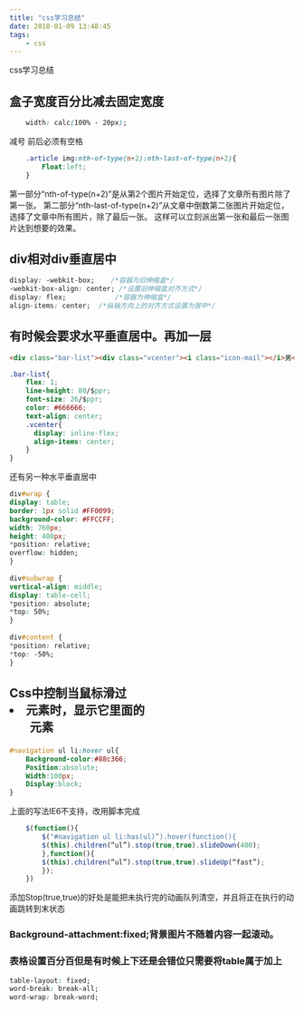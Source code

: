 ```yaml
---
title: "css学习总结"
date: 2018-01-09 13:48:45
tags:
    - css
---
```

css学习总结
<!-- more -->

## 盒子宽度百分比减去固定宽度
``` css
    width: calc(100% - 20px);
```
减号 前后必须有空格

``` css
    .article img:nth-of-type(n+2):nth-last-of-type(n+2){
        Float:left;
    }
```
第一部分“nth-of-type(n+2)”是从第2个图片开始定位，选择了文章所有图片除了第一张。
第二部分“nth-last-of-type(n+2)”从文章中倒数第二张图片开始定位，选择了文章中所有图片，除了最后一张。
这样可以立刻派出第一张和最后一张图片达到想要的效果。



## div相对div垂直居中
```CSS
display: -webkit-box;    /*容器为旧伸缩盒*/
-webkit-box-align: center; /*设置旧伸缩盒对齐方式*/
display: flex;            /*容器为伸缩盒*/
align-items: center;  /*纵轴方向上的对齐方式设置为居中*/
```


## 有时候会要求水平垂直居中。再加一层
``` html
<div class="bar-list"><div class="vcenter"><i class="icon-mail"></i>男</div></div>
```
```css
.bar-list{
    flex: 1;
    line-height: 80/$ppr;
    font-size: 26/$ppr;
    color: #666666;
    text-align: center;
    .vcenter{
      display: inline-flex;
      align-items: center;
    }
}
```

还有另一种水平垂直居中

```css
div#wrap {    
display: table;    
border: 1px solid #FF0099;    
background-color: #FFCCFF;    
width: 760px;    
height: 400px;    
*position: relative;    
overflow: hidden;    
}    
  
div#subwrap {    
vertical-align: middle;    
display: table-cell;    
*position: absolute;    
*top: 50%;   
}    
  
div#content {    
*position: relative;    
*top: -50%;    
} 
```

## Css中控制当鼠标滑过<li>元素时，显示它里面的<ul>元素
```css
#navigation ul li:hover ul{
    Background-color:#88c366;
    Position:absolute;
    Width:100px;
    Display:block;
}
```
上面的写法IE6不支持，改用脚本完成
```js
    $(function(){
        $("#navigation ul li:has(ul)”).hover(function(){
        $(this).children(“ul”).stop(true,true).slideDown(400);
        },function(){
        $(this).children(“ul”).stop(true,true).slideUp(“fast”);
        });
    })
```
添加Stop(true,true)的好处是能把未执行完的动画队列清空，并且将正在执行的动画跳转到末状态


### Background-attachment:fixed;背景图片不随着内容一起滚动。

### 表格设置百分百但是有时候上下还是会错位只需要将table属于加上
```css
table-layout: fixed;
word-break: break-all;
word-wrap: break-word;
```